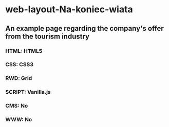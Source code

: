 # web-layout-Na-koniec-wiata
## An example page regarding the company's offer from the tourism industry
### HTML: HTML5
### CSS: CSS3
### RWD: Grid
### SCRIPT: Vanilla.js
### CMS: No
### WWW: No
